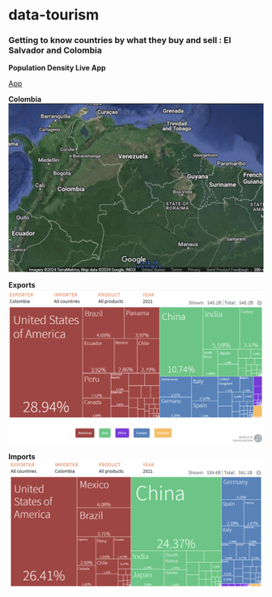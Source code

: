 # data-tourism
### Getting to know countries by what they buy and sell : El Salvador and Colombia

**Population Density Live App**

[App](https://data-tourism-app.streamlit.app/)

**Colombia**
![goog map](image.png)

**Exports**
![exports](image-1.png)

**Imports**
![imports](image-2.png)

